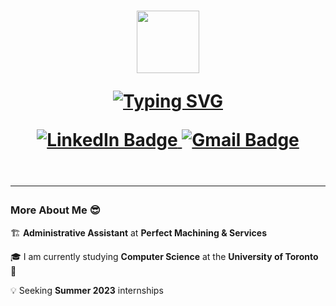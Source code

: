 <h1 align="center"> 
  <img src="https://media3.giphy.com/media/qgQUggAC3Pfv687qPC/giphy.gif" width="100"/>
</dh1>
<p align="center"> 
  <a href="">
    <img src="https://readme-typing-svg.demolab.com?font=Fira+Code&pause=1000&color=7E7E7E&width=350&lines=Hi+there%2C+my+name+is+Aarya;Computer+Science+Student;Software+Engineer%2FData+Analyst" alt="Typing SVG" />
  </a>
</p>
<p align="center">
    <a href="https://ca.linkedin.com/in/aarya-bhardawaj-9944b623b">
      <img src="https://img.shields.io/badge/LinkedIn-blue?style=for-the-badge&logo=linkedin&logoColor=white" alt="LinkedIn Badge"/>
    </a>
    <a href="mailto:aarya.bhardawaj@gmail.com">
      <img src="https://img.shields.io/badge/Gmail-red?style=for-the-badge&logo=gmail&logoColor=white" alt="Gmail Badge"/>
    </a>
</p>
<p align="center">
  <img src="https://komarev.com/ghpvc/?username=aaryabhardawaj&style=flat-square&color=grey" alt=""/>
</p>

---

### More About Me 😎

🏗️ **Administrative Assistant** at **Perfect Machining & Services**

🎓 I am currently studying **Computer Science** at the **University of Toronto** 🍁

💡 Seeking **Summer 2023** internships